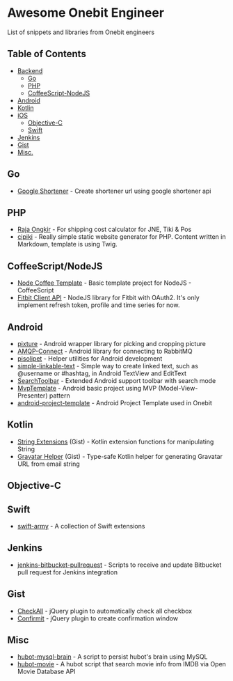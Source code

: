 # Awesome Onebit Engineer

List of snippets and libraries from Onebit engineers


## Table of Contents

- [Backend]()
	- [Go](#goto-go)
	- [PHP](#goto-php)
	- [CoffeeScript-NodeJS](#goto-coffee-node)
- [Android](#goto-android)
- [Kotlin](#kotlin)
- [iOS]()
	- [Objective-C](#goto-objc)
	- [Swift](#goto-swift)
- [Jenkins](#goto-jenkins)
- [Gist](#goto-gist)
- [Misc.](#goto-misc)


## <a name="goto-go"></a>Go

* [Google Shortener](https://github.com/hiraq-golang/googl-shortener) - Create shortener url using google shortener api


## <a name="goto-php"></a>PHP

* [Raja Ongkir](https://github.com/omarxp/rajaongkir) - For shipping cost calculator for JNE, Tiki & Pos
* [cipiki](https://github.com/onebithq/cipiki) - Really simple static website generator for PHP. Content written in Markdown, template is using Twig.


## <a name="goto-coffee-node"></a>CoffeeScript/NodeJS
* [Node Coffee Template](https://github.com/onebithq/node-coffee-template) - Basic template project for NodeJS - CoffeeScript
* [Fitbit Client API](https://github.com/lagilaper/fitbit-client-api) - NodeJS library for Fitbit with OAuth2. It's only implement refresh token, profile and time series for now.

## <a name="goto-android"></a>Android

* [pixture](https://github.com/onebithq/pixture) - Android wrapper library for picking and cropping picture
* [AMQP-Connect](https://github.com/rakawestu/amqp-connect) - Android library for connecting to RabbitMQ
* [pisolipet](https://github.com/onebithq/pisolipet) - Helper utilities for Android development
* [simple-linkable-text](https://github.com/apradanas/simple-linkable-text) -  Simple way to create linked text, such as @username or #hashtag, in Android TextView and EditText
* [SearchToolbar](https://github.com/rakawestu/SearchToolbar) - Extended Android support toolbar with search mode
* [MvpTemplate](https://github.com/onebithq/MvpTemplate) - Android basic project using MVP (Model-View-Presenter) pattern
* [android-project-template](https://github.com/onebithq/android-project-template) - Android Project Template used in Onebit

## <a name="kotlin"></a>Kotlin

* [String Extensions](https://gist.github.com/akhyrul/e97709611af4331ef429#file-stringhelpers-kt) (Gist) - Kotlin extension functions for manipulating String
* [Gravatar Helper](https://gist.github.com/akhyrul/e97709611af4331ef429#file-gravatarhelpers-kt) (Gist) - Type-safe Kotlin helper for generating Gravatar URL from email string

## <a name="goto-objc"></a>Objective-C


## <a name="goto-swift"></a>Swift

* [swift-army](https://github.com/apradanas/swift-army) -  A collection of Swift extensions


## <a name="goto-jenkins"></a>Jenkins
* [jenkins-bitbucket-pullrequest](https://github.com/onebithq/jenkins-bitbucket-pullrequest) - Scripts to receive and update Bitbucket pull request for Jenkins integration


## <a name="goto-gist"></a>Gist
- [CheckAll](https://gist.github.com/hiraq/4362478c5fcf9b2b65b8) - jQuery plugin to automatically check all checkbox
- [Confirmit](https://gist.github.com/hiraq/733c543dbab7e46ec81d) - jQuery plugin to create confirmation window


## <a name="goto-misc"></a>Misc

* [hubot-mysql-brain](https://github.com/akhyrul/hubot-mysql-brain) - A script to persist hubot's brain using MySQL
* [hubot-movie](https://github.com/akhyrul/hubot-movie) - A hubot script that search movie info from IMDB via Open Movie Database API
